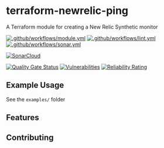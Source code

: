 # terraform-newrelic-ping

A Terraform module for creating a New Relic Synthetic monitor

[![.github/workflows/module.yml](https://github.com/champ-oss/terraform-newrelic-ping/actions/workflows/module.yml/badge.svg?branch=main)](https://github.com/champ-oss/terraform-newrelic-ping/actions/workflows/module.yml)
[![.github/workflows/lint.yml](https://github.com/champ-oss/terraform-newrelic-ping/actions/workflows/lint.yml/badge.svg?branch=main)](https://github.com/champ-oss/terraform-newrelic-ping/actions/workflows/lint.yml)
[![.github/workflows/sonar.yml](https://github.com/champ-oss/terraform-newrelic-ping/actions/workflows/sonar.yml/badge.svg)](https://github.com/champ-oss/terraform-newrelic-ping/actions/workflows/sonar.yml)

[![SonarCloud](https://sonarcloud.io/images/project_badges/sonarcloud-black.svg)](https://sonarcloud.io/summary/new_code?id=terraform-newrelic-ping_champ-oss)

[![Quality Gate Status](https://sonarcloud.io/api/project_badges/measure?project=terraform-newrelic-ping_champ-oss&metric=alert_status)](https://sonarcloud.io/summary/new_code?id=terraform-newrelic-ping_champ-oss)
[![Vulnerabilities](https://sonarcloud.io/api/project_badges/measure?project=terraform-newrelic-ping_champ-oss&metric=vulnerabilities)](https://sonarcloud.io/summary/new_code?id=terraform-newrelic-ping_champ-oss)
[![Reliability Rating](https://sonarcloud.io/api/project_badges/measure?project=terraform-newrelic-ping_champ-oss&metric=reliability_rating)](https://sonarcloud.io/summary/new_code?id=terraform-newrelic-ping_champ-oss)

## Example Usage

See the `examples/` folder

## Features



## Contributing


